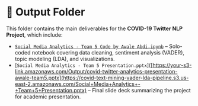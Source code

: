# 📂 Output Folder

This folder contains the main deliverables for the **COVID-19 Twitter NLP Project**, which include:

- [`Social Media Analytics - Team 5 Code by Awale Abdi.ipynb`]([https://your-s3-link.amazonaws.com/Output/covid-twitter-nlp-sentiment-topic-modeling.ipynb](https://covid-text-mining-vader-lda-pipeline.s3.us-east-2.amazonaws.com/Social+Media+Analytics+-+Team+5+Code+by+Awale+Abdi.ipynb)) – Solo-coded notebook covering data cleaning, sentiment analysis (VADER), topic modeling (LDA), and visualizations.
- [`Social Media Analytics - Team 5 Presentation.pptx`]([https://your-s3-link.amazonaws.com/Output/covid-twitter-analytics-presentation-awale-team5.pptx](https://covid-text-mining-vader-lda-pipeline.s3.us-east-2.amazonaws.com/Social+Media+Analytics+-+Team+5+Presentation.pptx) – Final slide deck summarizing the project for academic presentation.
